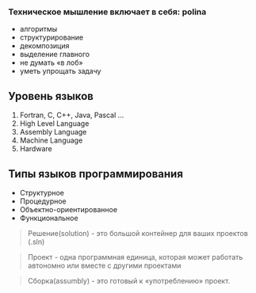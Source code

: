 ### Техническое мышление включает в себя: polina

+ алгоритмы
+ структурирование
+ декомпозиция 
+ выделение главного
+ не думать «в лоб»
+ уметь упрощать задачу

## Уровень языков

1. Fortran, C, C++, Java, Pascal …
2. High Level Language
3. Assembly Language 
4. Machine Language 
5. Hardware

## Типы языков программирования 

+ Структурное
+ Процедурное
+ Объектно-ориентированное
+ Функциональное 

> Решение(solution) - это большой контейнер для ваших проектов (.sln)

> Проект - одна программная единица, которая может работать автономно или вместе с другими проектами

> Сборка(assumbly) - это готовый к «употреблению» проект. 